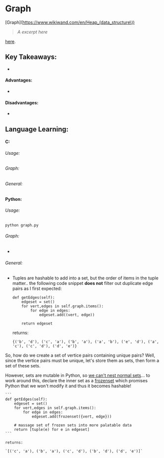 # Graph

[Graph](https://www.wikiwand.com/en/Heap_(data_structure\))

>*A excerpt here*

[here](https://www.geeksforgeeks.org/data-structures/linked-list/).

## Key Takeaways:

- 

#### Advantages:

- 

#### Disadvantages:

- 


## Language Learning:

#### C:

###### Usage:

###### Graph:

###### General:

#### Python:

###### Usage:

`python graph.py`

###### Graph:

- 

###### General:

- Tuples are hashable to add into a set, but the order of items in the tuple matter.. the following code snippet **does not** filter out duplicate edge pairs as I first expected:

    ```
	def getEdges(self):
        edgeset = set()
        for vert,edges in self.graph.items():
            for edge in edges:
                edgeset.add((vert, edge))

        return edgeset
	```

	returns:

	`{('b', 'd'), ('c', 'a'), ('b', 'a'), ('a', 'b'), ('e', 'd'), ('a', 'c'), ('c', 'd'), ('d', 'e')}`

So, how do we create a set of vertice pairs containing unique pairs?  Well, since the vertice pairs must be unique, let's store them as sets, then form a set of these sets.

However, sets are mutable in Python, so [we can't nest normal sets](https://stackoverflow.com/questions/5931291/how-can-i-create-a-set-of-sets-in-python)... to work around this, declare the inner set as a [frozenset](https://docs.python.org/2/library/stdtypes.html#frozenset) which promises Python that we won't modify it and thus it becomes hashable!

	```
	def getEdges(self):
        edgeset = set()
        for vert,edges in self.graph.items():
            for edge in edges:
                edgeset.add(frozenset({vert, edge}))

		# massage set of frozen sets into more palatable data
        return [tuple(e) for e in edgeset]
	```

	returns:

	`[('c', 'a'), ('b', 'a'), ('c', 'd'), ('b', 'd'), ('d', 'e')]`
	
